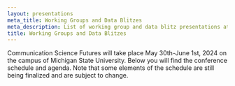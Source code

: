 ```yaml
---
layout: presentations
meta_title: Working Groups and Data Blitzes
meta_description: List of working group and data blitz presentations at the 2024 Communication Science Futures conference
title: Working Groups and Data Blitzes
---
```


Communication Science Futures will take place May 30th-June 1st, 2024 on the campus of Michigan State University. Below you will find the conference schedule and agenda. Note that some elements of the schedule are still being finalized and are subject to change.


